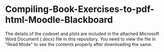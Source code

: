 # Compiling-Book-Exercises-to-pdf-html-Moodle-Blackboard

The details of the codeset and plots are included in the attached Microsoft Word Document (.docx) file in this repository. 
You need to view the file in "Read Mode" to see the contents properly after downloading the same.
